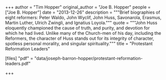 +++
author = "Tim Hopper"
original_author = "Joe B. Hopper"
people = ["Joe B. Hopper"]
date = "2013-12-26"
description = """Brief biographies of eight reformers: Peter Waldo, John Wyclif, John Huss, Savonarola, Erasmus, Martin Luther, Ulrich Zwingli, and Ignatius Loyola."""
quote = """John Huss eloquently championed the cause of truth, and purity, and devotion for which he had lived. Unlike many of the Church-men of his day, including the Reformers, the character of Huss stands out for its integrity of character, spotless personal morality, and singular spirituality."""
title = "Protestant Reformation Leaders"

[files]
"pdf" = "data/joseph-barron-hopper/protestant-reformation-leaders.pdf"

+++